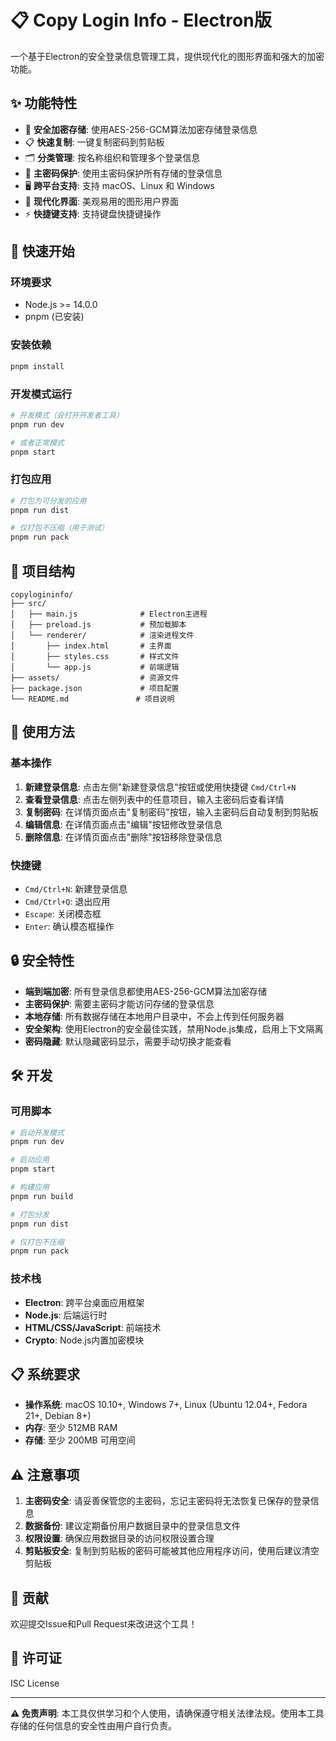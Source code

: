 # 📋 Copy Login Info - Electron版

一个基于Electron的安全登录信息管理工具，提供现代化的图形界面和强大的加密功能。

## ✨ 功能特性

- 🔐 **安全加密存储**: 使用AES-256-GCM算法加密存储登录信息
- 📋 **快速复制**: 一键复制密码到剪贴板
- 🗂️ **分类管理**: 按名称组织和管理多个登录信息
- 🔑 **主密码保护**: 使用主密码保护所有存储的登录信息
- 🖥️ **跨平台支持**: 支持 macOS、Linux 和 Windows
- 🎨 **现代化界面**: 美观易用的图形用户界面
- ⚡ **快捷键支持**: 支持键盘快捷键操作

## 🚀 快速开始

### 环境要求

- Node.js >= 14.0.0
- pnpm (已安装)

### 安装依赖

```bash
pnpm install
```

### 开发模式运行

```bash
# 开发模式（会打开开发者工具）
pnpm run dev

# 或者正常模式
pnpm start
```

### 打包应用

```bash
# 打包为可分发的应用
pnpm run dist

# 仅打包不压缩（用于测试）
pnpm run pack
```

## 📁 项目结构

```
copylogininfo/
├── src/
│   ├── main.js              # Electron主进程
│   ├── preload.js           # 预加载脚本
│   └── renderer/            # 渲染进程文件
│       ├── index.html       # 主界面
│       ├── styles.css       # 样式文件
│       └── app.js           # 前端逻辑
├── assets/                  # 资源文件
├── package.json             # 项目配置
└── README.md               # 项目说明
```

## 🎯 使用方法

### 基本操作

1. **新建登录信息**: 点击左侧"新建登录信息"按钮或使用快捷键 `Cmd/Ctrl+N`
2. **查看登录信息**: 点击左侧列表中的任意项目，输入主密码后查看详情
3. **复制密码**: 在详情页面点击"复制密码"按钮，输入主密码后自动复制到剪贴板
4. **编辑信息**: 在详情页面点击"编辑"按钮修改登录信息
5. **删除信息**: 在详情页面点击"删除"按钮移除登录信息

### 快捷键

- `Cmd/Ctrl+N`: 新建登录信息
- `Cmd/Ctrl+Q`: 退出应用
- `Escape`: 关闭模态框
- `Enter`: 确认模态框操作

## 🔒 安全特性

- **端到端加密**: 所有登录信息都使用AES-256-GCM算法加密存储
- **主密码保护**: 需要主密码才能访问存储的登录信息
- **本地存储**: 所有数据存储在本地用户目录中，不会上传到任何服务器
- **安全架构**: 使用Electron的安全最佳实践，禁用Node.js集成，启用上下文隔离
- **密码隐藏**: 默认隐藏密码显示，需要手动切换才能查看

## 🛠️ 开发

### 可用脚本

```bash
# 启动开发模式
pnpm run dev

# 启动应用
pnpm start

# 构建应用
pnpm run build

# 打包分发
pnpm run dist

# 仅打包不压缩
pnpm run pack
```

### 技术栈

- **Electron**: 跨平台桌面应用框架
- **Node.js**: 后端运行时
- **HTML/CSS/JavaScript**: 前端技术
- **Crypto**: Node.js内置加密模块

## 📋 系统要求

- **操作系统**: macOS 10.10+, Windows 7+, Linux (Ubuntu 12.04+, Fedora 21+, Debian 8+)
- **内存**: 至少 512MB RAM
- **存储**: 至少 200MB 可用空间

## ⚠️ 注意事项

1. **主密码安全**: 请妥善保管您的主密码，忘记主密码将无法恢复已保存的登录信息
2. **数据备份**: 建议定期备份用户数据目录中的登录信息文件
3. **权限设置**: 确保应用数据目录的访问权限设置合理
4. **剪贴板安全**: 复制到剪贴板的密码可能被其他应用程序访问，使用后建议清空剪贴板

## 🤝 贡献

欢迎提交Issue和Pull Request来改进这个工具！

## 📄 许可证

ISC License

---

**⚠️ 免责声明**: 本工具仅供学习和个人使用，请确保遵守相关法律法规。使用本工具存储的任何信息的安全性由用户自行负责。 